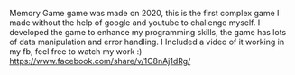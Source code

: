 Memory Game game was made on 2020, this is the first complex game I made without the help of google and youtube to challenge myself. I developed the game to enhance my programming skills, the game has lots of data manipulation and error handling. I Included a video of it working in my fb, feel free to watch my work :)
https://www.facebook.com/share/v/1C8nAj1dRg/
